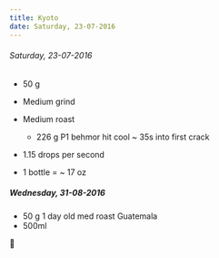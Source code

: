 ```yaml
---
title: Kyoto
date: Saturday, 23-07-2016 
---
```


###### Saturday, 23-07-2016 

* 50 g
* Medium grind 
* Medium roast 
	* 226 g P1 behmor hit cool ~ 35s into first crack

* 1.15 drops per second
* 1 bottle = ~ 17 oz


##### Wednesday, 31-08-2016 

* 50 g 1 day old med roast Guatemala 
* 500ml 

🔬 